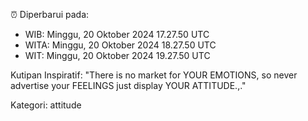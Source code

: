 ⏰ Diperbarui pada:
- WIB: Minggu, 20 Oktober 2024 17.27.50 UTC
- WITA: Minggu, 20 Oktober 2024 18.27.50 UTC
- WIT: Minggu, 20 Oktober 2024 19.27.50 UTC

Kutipan Inspiratif:
"There is no market for YOUR EMOTIONS, so never advertise your FEELINGS just display YOUR ATTITUDE.,."


Kategori: attitude

